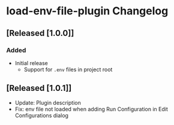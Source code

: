 <!-- Keep a Changelog guide -> https://keepachangelog.com -->

# load-env-file-plugin Changelog

## [Released [1.0.0]]

### Added

- Initial release
  - Support for `.env` files in project root

## [Released [1.0.1]]

- Update: Plugin description
- Fix: env file not loaded when adding Run Configuration in Edit Configurations dialog

